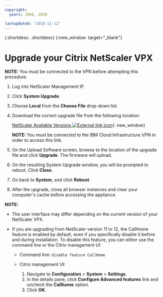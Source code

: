 ```yaml
---
copyright:
  years: 1994, 2018

lastupdated: "2018-11-12"
---
```


{:shortdesc: .shortdesc}
{:new_window: target="_blank"}

# Upgrade your Citrix NetScaler VPX

**NOTE:** You must be connected to the VPN before attempting this procedure.

1. Log into NetScaler Management IP.
2. Click **System Upgrade**.
4. Choose **Local** from the **Choose File** drop-down list. 
4. Download the correct upgrade file from the following location:

	[NetScaler Available Versions ![External link icon](../../icons/launch-glyph.svg "External link icon")](http://downloads.softlayer.local/citrix/netscaler/){: new_window}
	
	**NOTE:** You must be connected to the IBM Cloud Infrastructure VPN in order to access this link.

5. On the Upload Software screen, browse to the location of the upgrade file and click **Upgrade**. The firmware will upload.
6. On the resulting System Upgrade window, you will be prompted to reboot. Click **Close**.
7. Go back to **System**, and click **Reboot**.
8. After the upgrade, close all browser instances and clear your computer's cache before accessing the appliance.

**NOTE:** 

* The user interface may differ depending on the current version of your NetScaler VPX.
* If you are upgrading from NetScaler version 11 to 12, the CallHome feature is enabled by default, even if you specifically disable it before and during installation. To disable this feature, you can either use the command line or the Citrix management UI: 
    
   * Command line: `disable feature CallHome`
   * Citrix management UI: 
     
     1. Navigate to **Configuration** > **System** > **Settings**.
     2. In the details pane, click **Configure Advanced features** link and uncheck the **Callhome** option.
     3. Click **OK**.



